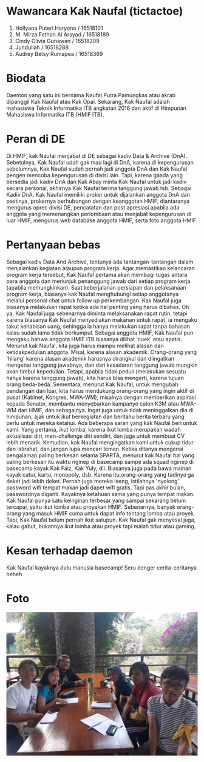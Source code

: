 # Wawancara Kak Naufal (tictactoe)
1. Hollyana Puteri Haryono / 16518101
2. M. Mirza Fathan Al Arsyad / 16518189
3. Cindy Olivia Gunawan / 16518209
4. Jundullah / 16518288
5. Audrey Betsy Rumapea / 16518369

# Biodata
  Daemon yang satu ini bernama Naufal Putra Pamungkas atau akrab dipanggil Kak Naufal atau Kak Opal. Sekarang, Kak Naufal adalah mahasiswa Teknik Informatika ITB angkatan 2016 dan aktif di Himpunan Mahasiswa Informatika ITB (HMIF ITB). 

# Peran di DE
  Di HMIF, kak Naufal menjabat di DE sebagai kadiv Data & Archive (DnA). Sebetulnya, Kak Naufal udah gak mau lagi di DnA, karena di kepengurusan sebelumnya, Kak Naufal sudah pernah jadi anggota DnA dan Kak Naufal pengen mencoba kepengurusan di divisi lain. Tapi, karena gaada yang bersedia jadi kadiv DnA dan Kak Abay minta Kak Naufal untuk jadi kadiv secara personal, akhirnya Kak Naufal terima tanggung jawab tsb.
  Sebagai Kadiv DnA, Kak Naufal memiliki proker untuk dijalankan anggota DnA dan pastinya, prokernya berhubungan dengan keanggotan HMIF, diantaranya mengurus oprec divisi DE, pencatatan dan post apresiasi apabila ada anggota yang memenangkan perlombaan atau menjabat kepengurusan di luar HMIF, mengurus web database anggota HMIF, serta foto anggota HMIF.

# Pertanyaan bebas
  Sebagai kadiv Data And Archive, tentunya ada tantangan-tantangan dalam menjalankan kegiatan ataupun program kerja. Agar memastikan kelancaran program kerja tersebut, Kak Naufal pertama akan membagi tugas antara para anggota dan menunjuk penanggung jawab dari setiap program kerja (apabila memungkinkan). Saat keberjalanan persiapan dan pelaksanaan program kerja, biasanya kak Naufal menghubungi setiap anggotanya melalui personal chat untuk follow up perkembangan. Kak Naufal juga biasanya melakukan rapat ketika ada hal penting yang harus dibahas. Oh ya, Kak Naufal juga sebenarnya diminta melaksanakan rapat rutin, tetapi karena biasanya Kak Naufal menyediakan makanan untuk rapat, ia mengaku takut kehabisan uang, sehingga ia hanya melakukan rapat tanpa bahasan kalau sudah lama tidak berkumpul.
  Sebagai anggota HMIF, Kak Naufal pun mengaku bahwa anggota HMIF ITB biasanya dilihat 'cuek' atau apatis. Menurut kak Naufal, kita juga harus mampu melihat alasan dari ketidakpedulian anggota. Misal, karena alasan akademik. Orang-orang yang 'hilang' karena alasan akademik harusnya dirangkul dan diingatkan mengenai tanggung jawabnya, dan dari kesadaran tanggung jawab mungkin akan timbul kepedulian. Tetapi, apabila tidak peduli (melakukan sesuatu hanya karena tanggung jawab), kita harus bisa mengerti, karena tujuan orang beda-beda. Sementara, menurut Kak Naufal, untuk mengubah pandangan dari luar, kita harus mendukung orang-orang yang ingin aktif di pusat (Kabinet, Kongres, MWA-WM), misalnya dengan memberikan aspirasi kepada Senator, membantu menyebarkan kampanye calon K3M atau MWA-WM dari HMIF, dan sebagainya. Ingat juga untuk tidak meninggalkan dia di himpunan, ajak untuk ikut berkegiatan dan beritahu berita terbaru yang perlu untuk mereka ketahui.
  Ada beberapa saran yang kak Naufal beri untuk kami. Yang pertama, ikut lomba, karena ikut lomba merupakan wadah aktualisasi diri, men-challenge diri sendiri, dan juga untuk membuat CV lebih menarik. Kemudian, kak Naufal mengingatkan kami untuk cukup tidur dan istirahat, dan jangan lupa mencari teman.
  Ketika ditanya mengenai pengalaman paling berkesan selama SPARTA, menurut kak Naufal hal yang paling berkesan itu waktu nginep di basecamp sampe ada squad nginep di basecamp kayak Kak Faiz, Kak Yuly, dll. Biasanya juga pada bawa mainan kayak catur, kartu, monopoly, dsb. Karena itu,orang-orang yang tadinya ga deket jadi lebih deket. Pernah juga mereka iseng, istilahnya 'nyolong' password wifi tempat makan jadi dapet wifi gratis. Tapi pas akhir bulan, passwordnya diganti. Kayaknya ketahuan sama yang punya tempat makan.
  Kak Naufal punya satu keinginan terbesar yang sampai sekarang belum tercapai, yaitu ikut lomba atau proyekan HMIF. Sebenarnya, banyak orang-orang yang masuk HMIF cuma untuk dapat info tentang lomba atau proyek. Tapi, Kak Naufal belum pernah ikut satupun. Kak Naufal gak menyesal juga, kalau gabut, bukannya ikut lomba atau proyek tapi malah tidur atau gaming.

# Kesan terhadap daemon
Kak Naufal kayaknya dulu manusia basecamp! Seru denger cerita-ceritanya heheh
# Foto
![foto](./16518101-16518189-16518209-16518288-16518369.jpg)

